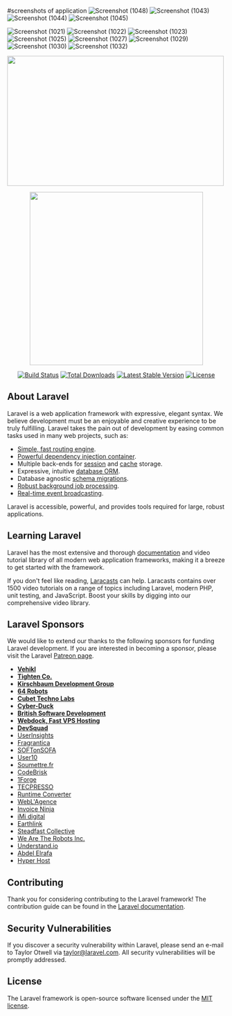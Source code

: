 #screenshots of application
![Screenshot (1048)](https://user-images.githubusercontent.com/49032996/92025344-0774a000-ed7d-11ea-8f6b-b0840f76dc3a.png)
![Screenshot (1043)](https://user-images.githubusercontent.com/49032996/92025334-03e11900-ed7d-11ea-850e-baeba5795b69.png)
![Screenshot (1044)](https://user-images.githubusercontent.com/49032996/92025338-05aadc80-ed7d-11ea-97be-97e645932b04.png)
![Screenshot (1045)](https://user-images.githubusercontent.com/49032996/92025342-06dc0980-ed7d-11ea-8f34-134474d7acd0.png)

![Screenshot (1021)](https://user-images.githubusercontent.com/49032996/92027395-1b6dd100-ed80-11ea-8095-2f12de5e4d6c.png)
![Screenshot (1022)](https://user-images.githubusercontent.com/49032996/92027400-1dd02b00-ed80-11ea-8b79-9f076da28861.png)
![Screenshot (1023)](https://user-images.githubusercontent.com/49032996/92027401-1e68c180-ed80-11ea-95c8-81ad90418e34.png)
![Screenshot (1025)](https://user-images.githubusercontent.com/49032996/92027404-1f99ee80-ed80-11ea-8e00-2c1886a8741a.png)
![Screenshot (1027)](https://user-images.githubusercontent.com/49032996/92027408-20328500-ed80-11ea-8e10-b9f8eed6c5d1.png)
![Screenshot (1029)](https://user-images.githubusercontent.com/49032996/92027411-20cb1b80-ed80-11ea-8344-e87555c90662.png)
![Screenshot (1030)](https://user-images.githubusercontent.com/49032996/92027413-2163b200-ed80-11ea-88c9-ce261470f7d5.png)
![Screenshot (1032)](https://user-images.githubusercontent.com/49032996/92027416-21fc4880-ed80-11ea-9306-b50f469bf509.png)




<p><img src="https://user-images.githubusercontent.com/49032996/92025347-080d3680-ed7d-11ea-8642-e96da23a5740.png" width="500" height="300"></p>



<p align="center"><img src="https://res.cloudinary.com/dtfbvvkyp/image/upload/v1566331377/laravel-logolockup-cmyk-red.svg" width="400"></p>

<p align="center">
<a href="https://travis-ci.org/laravel/framework"><img src="https://travis-ci.org/laravel/framework.svg" alt="Build Status"></a>
<a href="https://packagist.org/packages/laravel/framework"><img src="https://poser.pugx.org/laravel/framework/d/total.svg" alt="Total Downloads"></a>
<a href="https://packagist.org/packages/laravel/framework"><img src="https://poser.pugx.org/laravel/framework/v/stable.svg" alt="Latest Stable Version"></a>
<a href="https://packagist.org/packages/laravel/framework"><img src="https://poser.pugx.org/laravel/framework/license.svg" alt="License"></a>
</p>

## About Laravel

Laravel is a web application framework with expressive, elegant syntax. We believe development must be an enjoyable and creative experience to be truly fulfilling. Laravel takes the pain out of development by easing common tasks used in many web projects, such as:

- [Simple, fast routing engine](https://laravel.com/docs/routing).
- [Powerful dependency injection container](https://laravel.com/docs/container).
- Multiple back-ends for [session](https://laravel.com/docs/session) and [cache](https://laravel.com/docs/cache) storage.
- Expressive, intuitive [database ORM](https://laravel.com/docs/eloquent).
- Database agnostic [schema migrations](https://laravel.com/docs/migrations).
- [Robust background job processing](https://laravel.com/docs/queues).
- [Real-time event broadcasting](https://laravel.com/docs/broadcasting).

Laravel is accessible, powerful, and provides tools required for large, robust applications.

## Learning Laravel

Laravel has the most extensive and thorough [documentation](https://laravel.com/docs) and video tutorial library of all modern web application frameworks, making it a breeze to get started with the framework.

If you don't feel like reading, [Laracasts](https://laracasts.com) can help. Laracasts contains over 1500 video tutorials on a range of topics including Laravel, modern PHP, unit testing, and JavaScript. Boost your skills by digging into our comprehensive video library.

## Laravel Sponsors

We would like to extend our thanks to the following sponsors for funding Laravel development. If you are interested in becoming a sponsor, please visit the Laravel [Patreon page](https://patreon.com/taylorotwell).

- **[Vehikl](https://vehikl.com/)**
- **[Tighten Co.](https://tighten.co)**
- **[Kirschbaum Development Group](https://kirschbaumdevelopment.com)**
- **[64 Robots](https://64robots.com)**
- **[Cubet Techno Labs](https://cubettech.com)**
- **[Cyber-Duck](https://cyber-duck.co.uk)**
- **[British Software Development](https://www.britishsoftware.co)**
- **[Webdock, Fast VPS Hosting](https://www.webdock.io/en)**
- **[DevSquad](https://devsquad.com)**
- [UserInsights](https://userinsights.com)
- [Fragrantica](https://www.fragrantica.com)
- [SOFTonSOFA](https://softonsofa.com/)
- [User10](https://user10.com)
- [Soumettre.fr](https://soumettre.fr/)
- [CodeBrisk](https://codebrisk.com)
- [1Forge](https://1forge.com)
- [TECPRESSO](https://tecpresso.co.jp/)
- [Runtime Converter](http://runtimeconverter.com/)
- [WebL'Agence](https://weblagence.com/)
- [Invoice Ninja](https://www.invoiceninja.com)
- [iMi digital](https://www.imi-digital.de/)
- [Earthlink](https://www.earthlink.ro/)
- [Steadfast Collective](https://steadfastcollective.com/)
- [We Are The Robots Inc.](https://watr.mx/)
- [Understand.io](https://www.understand.io/)
- [Abdel Elrafa](https://abdelelrafa.com)
- [Hyper Host](https://hyper.host)

## Contributing

Thank you for considering contributing to the Laravel framework! The contribution guide can be found in the [Laravel documentation](https://laravel.com/docs/contributions).

## Security Vulnerabilities

If you discover a security vulnerability within Laravel, please send an e-mail to Taylor Otwell via [taylor@laravel.com](mailto:taylor@laravel.com). All security vulnerabilities will be promptly addressed.

## License

The Laravel framework is open-source software licensed under the [MIT license](https://opensource.org/licenses/MIT).
